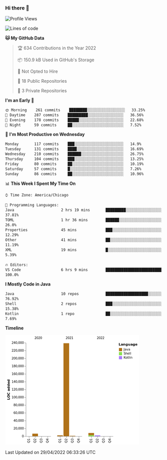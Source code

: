 ### Hi there 👋


<!--START_SECTION:waka-->
![Profile Views](http://img.shields.io/badge/Profile%20Views-0-blue)

![Lines of code](https://img.shields.io/badge/From%20Hello%20World%20I%27ve%20Written-259%20Thousand%20lines%20of%20code-blue)

**🐱 My GitHub Data** 

> 🏆 634 Contributions in the Year 2022
 > 
> 📦 150.9 kB Used in GitHub's Storage 
 > 
> 🚫 Not Opted to Hire
 > 
> 📜 18 Public Repositories 
 > 
> 🔑 3 Private Repositories  
 > 
**I'm an Early 🐤** 

```text
🌞 Morning    261 commits    ████████░░░░░░░░░░░░░░░░░   33.25% 
🌆 Daytime    287 commits    █████████░░░░░░░░░░░░░░░░   36.56% 
🌃 Evening    178 commits    █████░░░░░░░░░░░░░░░░░░░░   22.68% 
🌙 Night      59 commits     ██░░░░░░░░░░░░░░░░░░░░░░░   7.52%

```
📅 **I'm Most Productive on Wednesday** 

```text
Monday       117 commits    ███░░░░░░░░░░░░░░░░░░░░░░   14.9% 
Tuesday      131 commits    ████░░░░░░░░░░░░░░░░░░░░░   16.69% 
Wednesday    210 commits    ██████░░░░░░░░░░░░░░░░░░░   26.75% 
Thursday     104 commits    ███░░░░░░░░░░░░░░░░░░░░░░   13.25% 
Friday       80 commits     ██░░░░░░░░░░░░░░░░░░░░░░░   10.19% 
Saturday     57 commits     █░░░░░░░░░░░░░░░░░░░░░░░░   7.26% 
Sunday       86 commits     ██░░░░░░░░░░░░░░░░░░░░░░░   10.96%

```


📊 **This Week I Spent My Time On** 

```text
⌚︎ Time Zone: America/Chicago

💬 Programming Languages: 
Java                     2 hrs 19 mins       █████████░░░░░░░░░░░░░░░░   37.81% 
TOML                     1 hr 36 mins        ██████░░░░░░░░░░░░░░░░░░░   26.0% 
Properties               45 mins             ███░░░░░░░░░░░░░░░░░░░░░░   12.29% 
Other                    41 mins             ██░░░░░░░░░░░░░░░░░░░░░░░   11.19% 
XML                      19 mins             █░░░░░░░░░░░░░░░░░░░░░░░░   5.39%

🔥 Editors: 
VS Code                  6 hrs 9 mins        █████████████████████████   100.0%

```

**I Mostly Code in Java** 

```text
Java                     10 repos            ███████████████████░░░░░░   76.92% 
Shell                    2 repos             ███░░░░░░░░░░░░░░░░░░░░░░   15.38% 
Kotlin                   1 repo              ██░░░░░░░░░░░░░░░░░░░░░░░   7.69%

```


**Timeline**

![Chart not found](https://raw.githubusercontent.com/powercasgamer/powercasgamer/master/charts/bar_graph.png) 


 Last Updated on 29/04/2022 06:33:26 UTC
<!--END_SECTION:waka-->

